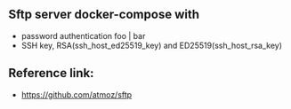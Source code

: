 ## Sftp server docker-compose with
- password authentication foo | bar
- SSH key, RSA(ssh_host_ed25519_key) and ED25519(ssh_host_rsa_key)

## Reference link:
- https://github.com/atmoz/sftp